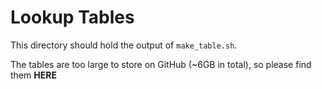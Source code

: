 # Lookup Tables

This directory should hold the output of `make_table.sh`. 

The tables are too large to store on GitHub (~6GB in total), so please find them **HERE**